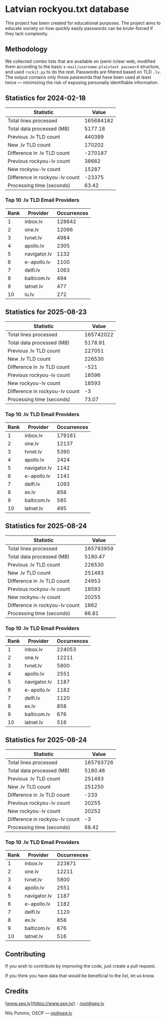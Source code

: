 # Latvian rockyou.txt database

This project has been created for educational purposes.
The project aims to educate society on how quickly easily passwords can be brute-forced if they lack complexity.

## Methodology

We collected combo lists that are available on (semi-)clear web, modified them according to the basic `e-mail/username:plaintext password` structure, and used `rockit.py` to do the rest. Passwords are filtered based on TLD `.lv`. The output contains only those passwords that have been used at least twice — minimizing the risk of exposing personally identifiable information.

## Statistics for 2024-02-18

| Statistic | Value |
| --- | --- |
| Total lines processed | 165684182 |
| Total data processed (MB) | 5177.18 |
| Previous .lv TLD count | 440389 |
| New .lv TLD count | 170202 |
| Difference in .lv TLD count | -270187 |
| Previous rockyou-lv count | 38662 |
| New rockyou-lv count | 15287 |
| Difference in rockyou-lv count | -23375 |
| Processing time (seconds) | 63.42 |

### Top 10 .lv TLD Email Providers

| Rank | Provider | Occurrences |
| --- | --- | --- |
| 1 | inbox.lv | 128642 |
| 2 | one.lv | 12066 |
| 3 | tvnet.lv | 4984 |
| 4 | apollo.lv | 2305 |
| 5 | navigator.lv | 1132 |
| 6 | e-apollo.lv | 1100 |
| 7 | delfi.lv | 1063 |
| 8 | balticom.lv | 494 |
| 9 | latnet.lv | 477 |
| 10 | lu.lv | 272 |

## Statistics for 2025-08-23

| Statistic | Value |
| --- | --- |
| Total lines processed | 165742022 |
| Total data processed (MB) | 5178.91 |
| Previous .lv TLD count | 227051 |
| New .lv TLD count | 226530 |
| Difference in .lv TLD count | -521 |
| Previous rockyou-lv count | 18596 |
| New rockyou-lv count | 18593 |
| Difference in rockyou-lv count | -3 |
| Processing time (seconds) | 73.07 |

### Top 10 .lv TLD Email Providers

| Rank | Provider | Occurrences |
| --- | --- | --- |
| 1 | inbox.lv | 179161 |
| 2 | one.lv | 12137 |
| 3 | tvnet.lv | 5390 |
| 4 | apollo.lv | 2424 |
| 5 | navigator.lv | 1142 |
| 6 | e-apollo.lv | 1141 |
| 7 | delfi.lv | 1093 |
| 8 | ex.lv | 858 |
| 9 | balticom.lv | 585 |
| 10 | latnet.lv | 495 |

## Statistics for 2025-08-24

| Statistic | Value |
| --- | --- |
| Total lines processed | 165793959 |
| Total data processed (MB) | 5180.47 |
| Previous .lv TLD count | 226530 |
| New .lv TLD count | 251483 |
| Difference in .lv TLD count | 24953 |
| Previous rockyou-lv count | 18593 |
| New rockyou-lv count | 20255 |
| Difference in rockyou-lv count | 1662 |
| Processing time (seconds) | 66.81 |

### Top 10 .lv TLD Email Providers

| Rank | Provider | Occurrences |
| --- | --- | --- |
| 1 | inbox.lv | 224053 |
| 2 | one.lv | 12211 |
| 3 | tvnet.lv | 5800 |
| 4 | apollo.lv | 2551 |
| 5 | navigator.lv | 1187 |
| 6 | e-apollo.lv | 1182 |
| 7 | delfi.lv | 1120 |
| 8 | ex.lv | 858 |
| 9 | balticom.lv | 676 |
| 10 | latnet.lv | 516 |

## Statistics for 2025-08-24

| Statistic | Value |
| --- | --- |
| Total lines processed | 165793726 |
| Total data processed (MB) | 5180.46 |
| Previous .lv TLD count | 251483 |
| New .lv TLD count | 251250 |
| Difference in .lv TLD count | -233 |
| Previous rockyou-lv count | 20255 |
| New rockyou-lv count | 20252 |
| Difference in rockyou-lv count | -3 |
| Processing time (seconds) | 68.42 |

### Top 10 .lv TLD Email Providers

| Rank | Provider | Occurrences |
| --- | --- | --- |
| 1 | inbox.lv | 223871 |
| 2 | one.lv | 12211 |
| 3 | tvnet.lv | 5800 |
| 4 | apollo.lv | 2551 |
| 5 | navigator.lv | 1187 |
| 6 | e-apollo.lv | 1182 |
| 7 | delfi.lv | 1120 |
| 8 | ex.lv | 858 |
| 9 | balticom.lv | 676 |
| 10 | latnet.lv | 516 |

## Contributing

If you wish to contribute by improving the code, just create a pull request.

If you think you have data that would be beneficial to the list, let us know.

## Credits

[www.seq.lv](https://www.seq.lv/) - [root@seq.lv](mailto:root@seq.lv)

Nils Putnins, OSCP — [np@seq.lv](mailto:np@seq.lv)